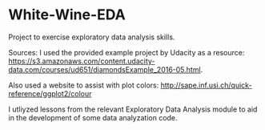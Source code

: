# White-Wine-EDA
Project to exercise exploratory data analysis skills.

Sources:
I used the provided example project by Udacity as a resource: https://s3.amazonaws.com/content.udacity-data.com/courses/ud651/diamondsExample_2016-05.html.

Also used a website to assist with plot colors: http://sape.inf.usi.ch/quick-reference/ggplot2/colour

I utliyzed lessons from the relevant Exploratory Data Analysis module to aid in the development of some data analyzation code.
